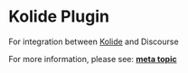 # Kolide Plugin

For integration between [Kolide](https://www.kolide.com) and Discourse

For more information, please see: [**meta topic**]()
